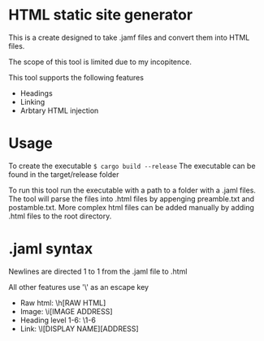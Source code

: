 # HTML static site generator

This is a create designed to take .jamf files and convert them into HTML files.

The scope of this tool is limited due to my incopitence.

This tool supports the following features

- Headings
- Linking
- Arbtary HTML injection

# Usage 
To create the executable
```$ cargo build --release```
The executable can be found in the target/release folder

To run this tool run the executable with a path to a folder with a .jaml files. The tool will parse the files into .html files by appenging preamble.txt and postamble.txt. More complex html files can be added manually by adding .html files to the root directory.

# .jaml syntax
Newlines are directed 1 to 1 from the .jaml file to .html

All other features use '\\' as an escape key
- Raw html: \\h[RAW HTML]
- Image: \\i[IMAGE ADDRESS]
- Heading level 1-6: \\1-6
- Link: \\l[DISPLAY NAME][ADDRESS]

